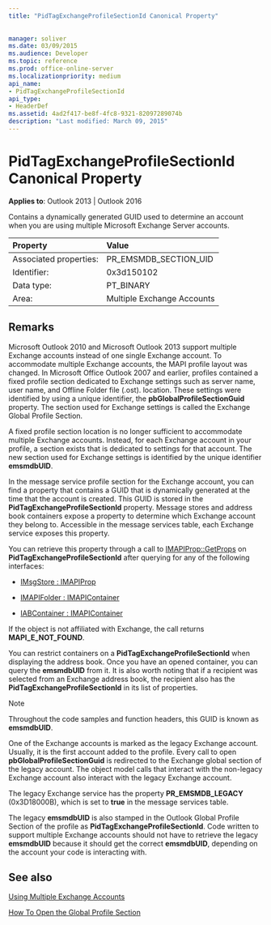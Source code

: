 ```yaml
---
title: "PidTagExchangeProfileSectionId Canonical Property"
 
 
manager: soliver
ms.date: 03/09/2015
ms.audience: Developer
ms.topic: reference
ms.prod: office-online-server
ms.localizationpriority: medium
api_name:
- PidTagExchangeProfileSectionId
api_type:
- HeaderDef
ms.assetid: 4ad2f417-be8f-4fc8-9321-82097289074b
description: "Last modified: March 09, 2015"
---
```


# PidTagExchangeProfileSectionId Canonical Property

  
  
**Applies to**: Outlook 2013 | Outlook 2016 
  
Contains a dynamically generated GUID used to determine an account when you are using multiple Microsoft Exchange Server accounts.
  
|Property |Value |
|:-----|:-----|
|Associated properties:  <br/> |PR_EMSMDB_SECTION_UID  <br/> |
|Identifier:  <br/> |0x3d150102  <br/> |
|Data type:  <br/> |PT_BINARY  <br/> |
|Area:  <br/> |Multiple Exchange Accounts  <br/> |
   
## Remarks

Microsoft Outlook 2010 and Microsoft Outlook 2013 support multiple Exchange accounts instead of one single Exchange account. To accommodate multiple Exchange accounts, the MAPI profile layout was changed. In Microsoft Office Outlook 2007 and earlier, profiles contained a fixed profile section dedicated to Exchange settings such as server name, user name, and Offline Folder file (.ost). location. These settings were identified by using a unique identifier, the **pbGlobalProfileSectionGuid** property. The section used for Exchange settings is called the Exchange Global Profile Section. 
  
A fixed profile section location is no longer sufficient to accommodate multiple Exchange accounts. Instead, for each Exchange account in your profile, a section exists that is dedicated to settings for that account. The new section used for Exchange settings is identified by the unique identifier **emsmdbUID**.
  
In the message service profile section for the Exchange account, you can find a property that contains a GUID that is dynamically generated at the time that the account is created. This GUID is stored in the **PidTagExchangeProfileSectionId** property. Message stores and address book containers expose a property to determine which Exchange account they belong to. Accessible in the message services table, each Exchange service exposes this property. 
  
You can retrieve this property through a call to [IMAPIProp::GetProps](imapiprop-getprops.md) on **PidTagExchangeProfileSectionId** after querying for any of the following interfaces: 
  
- [IMsgStore : IMAPIProp](imsgstoreimapiprop.md)
    
- [IMAPIFolder : IMAPIContainer](imapifolderimapicontainer.md)
    
- [IABContainer : IMAPIContainer](iabcontainerimapicontainer.md)
    
If the object is not affiliated with Exchange, the call returns **MAPI_E_NOT_FOUND**.
  
You can restrict containers on a **PidTagExchangeProfileSectionId** when displaying the address book. Once you have an opened container, you can query the **emsmdbUID** from it. It is also worth noting that if a recipient was selected from an Exchange address book, the recipient also has the **PidTagExchangeProfileSectionId** in its list of properties. 
  
> [!NOTE]
> Throughout the code samples and function headers, this GUID is known as **emsmdbUID**. 
  
One of the Exchange accounts is marked as the legacy Exchange account. Usually, it is the first account added to the profile. Every call to open **pbGlobalProfileSectionGuid** is redirected to the Exchange global section of the legacy account. The object model calls that interact with the non-legacy Exchange account also interact with the legacy Exchange account. 
  
The legacy Exchange service has the property **PR_EMSMDB_LEGACY** (0x3D18000B), which is set to **true** in the message services table. 
  
The legacy **emsmdbUID** is also stamped in the Outlook Global Profile Section of the profile as **PidTagExchangeProfileSectionId**. Code written to support multiple Exchange accounts should not have to retrieve the legacy **emsmdbUID** because it should get the correct **emsmdbUID**, depending on the account your code is interacting with.
  
## See also



[Using Multiple Exchange Accounts](using-multiple-exchange-accounts.md)


[How To Open the Global Profile Section](https://support.microsoft.com/kb/188482)


